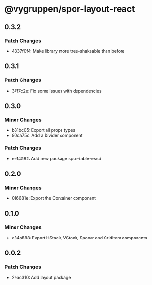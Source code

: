 # @vygruppen/spor-layout-react

## 0.3.2

### Patch Changes

- 4337f0f4: Make library more tree-shakeable than before

## 0.3.1

### Patch Changes

- 37f7c2e: Fix some issues with dependencies

## 0.3.0

### Minor Changes

- b81bc05: Export all props types
- 90ca75c: Add a Divider component

### Patch Changes

- ee14582: Add new package spor-table-react

## 0.2.0

### Minor Changes

- 016681e: Export the Container component

## 0.1.0

### Minor Changes

- e34a588: Export HStack, VStack, Spacer and GridItem components

## 0.0.2

### Patch Changes

- 2eac310: Add layout package
